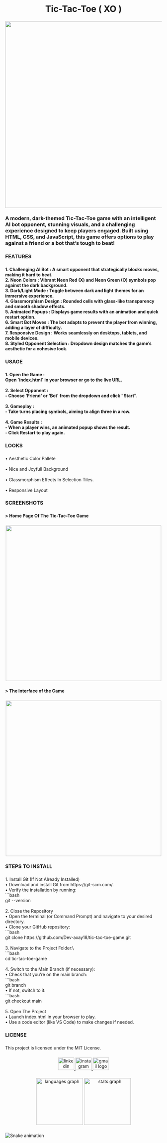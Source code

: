 <br clear="both">

<h1 align="center">Tic-Tac-Toe ( XO )</h1>

###

<div align="center">
  <img height="600" src="https://media4.giphy.com/media/v1.Y2lkPTc5MGI3NjExMW53dTJoN2Ewcm1jbDdqMzZmdjR4azU0MTRmb3I4bDN0OHlseHVpcyZlcD12MV9pbnRlcm5hbF9naWZfYnlfaWQmY3Q9Zw/3ov9k4WHG8fQj7uWis/giphy.gif"  />
</div>

###

<h3 align="left">A modern, dark-themed Tic-Tac-Toe game with an intelligent AI bot opponent, stunning visuals, and a challenging experience designed to keep players engaged. Built using HTML, CSS, and JavaScript, this game offers options to play against a friend or a bot that’s tough to beat!</h3>

###

<h3 align="left">FEATURES</h3>

###

<h4 align="left">1. Challenging AI Bot :  A smart opponent that strategically blocks moves, making it hard to beat.<br>2. Neon Colors : Vibrant Neon Red (X) and Neon Green (O) symbols pop against the dark background.<br>3. Dark/Light Mode :  Toggle between dark and light themes for an immersive experience.<br>4. Glassmorphism Design : Rounded cells with glass-like transparency and smooth shadow effects.<br>5. Animated Popups : Displays game results with an animation and quick restart option.<br>6.  Smart Bot Moves : The bot adapts to prevent the player from winning, adding a layer of difficulty.<br>7. Responsive Design : Works seamlessly on desktops, tablets, and mobile devices.<br>8. Styled Opponent Selection : Dropdown design matches the game’s aesthetic for a cohesive look.</h4>

###

<h3 align="left">USAGE</h3>

###

<h4 align="left">1.  Open the Game :  <br>   Open `index.html` in your browser or go to the live URL.<br><br>2. Select Opponent :<br>   - Choose 'Friend' or 'Bot' from the dropdown and click "Start".<br><br>3. Gameplay :<br>   - Take turns placing symbols, aiming to align three in a row.<br><br>4.  Game Results :<br>   - When a player wins, an animated popup shows the result.<br>   - Click Restart to play again.</h4>

###

<h3 align="left">LOOKS</h3>

###

<p align="left">• Aesthetic Color Pallete<br><br>• Nice and Joyfull Background<br><br>•  Glassmorphism Effects In Selection Tiles.<br><br>• Responsive Layout</p>

###

<h3 align="left">SCREENSHOTS</h3>

###

<h4 align="left">> Home Page Of The Tic-Tac-Toe Game</h4>

###

<div align="center">
  <img height="500" src="https://github.com/user-attachments/assets/7bd577f1-9799-48c4-bcf8-d79814251156"  />
</div>

###

<h4 align="left">> The Interface of the Game</h4>

###

<div align="center">
  <img height="500" src="https://github.com/user-attachments/assets/4ded7ace-f6b9-4a4d-ba46-247275d6221f"  />
</div>

###

<h3 align="left">STEPS TO INSTALL</h3>

###

<p align="left">1. Install Git (If Not Already Installed)<br>•  Download and install Git from https://git-scm.com/.<br>• Verify the installation by running:<br>   ```bash <br>git --version<br><br>2. Close the Repository<br>• Open the terminal (or Command Prompt) and navigate to your desired directory.<br>• Clone your GitHub repository:<br>```bash <br>git clone https://github.com/Dev-axay18/tic-tac-toe-game.git<br><br>3. Navigate to the Project Folder:\<br>```bash<br>cd tic-tac-toe-game<br><br>4. Switch to the Main Branch (if necessary):<br>• Check that you’re on the main branch:<br>  ```bash <br>git branch<br>•  If not, switch to it:<br>```bash <br>git checkout main<br><br>5. Open The Project<br>• Launch index.html in your browser to play.<br>• Use a code editor (like VS Code) to make changes if needed.</p>

###

<h3 align="left">LICENSE</h3>

###

<p align="left">This project is licensed under the MIT License.</p>

###

<div align="center">
  <a href="www.linkedin.com/in/akshay-kale-88792932a" target="_blank">
    <img src="https://raw.githubusercontent.com/maurodesouza/profile-readme-generator/master/src/assets/icons/social/linkedin/default.svg" width="52" height="40" alt="linkedin logo"  />
  </a>
  <a href="https://www.instagram.com/w3b.axay_/" target="_blank">
    <img src="https://raw.githubusercontent.com/maurodesouza/profile-readme-generator/master/src/assets/icons/social/instagram/default.svg" width="52" height="40" alt="instagram logo"  />
  </a>
  <a href="akshaykale8856@gmail.com" target="_blank">
    <img src="https://raw.githubusercontent.com/maurodesouza/profile-readme-generator/master/src/assets/icons/social/gmail/default.svg" width="52" height="40" alt="gmail logo"  />
  </a>
</div>

###

<div align="center">
  <img src="https://github-readme-stats.vercel.app/api/top-langs?username=Dev-axay18&locale=en&hide_title=false&layout=compact&card_width=320&langs_count=5&theme=dracula&hide_border=false&order=2" height="150" alt="languages graph"  />
  <img src="https://github-readme-stats.vercel.app/api?username=Dev-axay18&hide_title=false&hide_rank=false&show_icons=true&include_all_commits=true&count_private=true&disable_animations=false&theme=dracula&locale=en&hide_border=false&order=1" height="150" alt="stats graph"  />
</div>

###

<img src="https://raw.githubusercontent.com/Dev-axay18/Dev-axay18/output/snake.svg" alt="Snake animation" />

###
